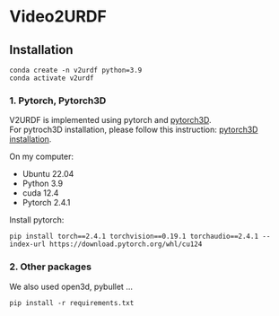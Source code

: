 # Video2URDF

## Installation
```
conda create -n v2urdf python=3.9
conda activate v2urdf
```
### 1. Pytorch, Pytorch3D
V2URDF is implemented using pytorch and [pytorch3D](https://github.com/facebookresearch/pytorch3d/tree/main).\
For pytroch3D installation, please follow this instruction: [pytorch3D installation](https://github.com/facebookresearch/pytorch3d/blob/main/INSTALL.md).

On my computer:
* Ubuntu 22.04
* Python 3.9
* cuda 12.4
* Pytorch 2.4.1

Install pytorch:

```
pip install torch==2.4.1 torchvision==0.19.1 torchaudio==2.4.1 --index-url https://download.pytorch.org/whl/cu124
```
### 2. Other packages
We also used open3d, pybullet ...
```
pip install -r requirements.txt
```
